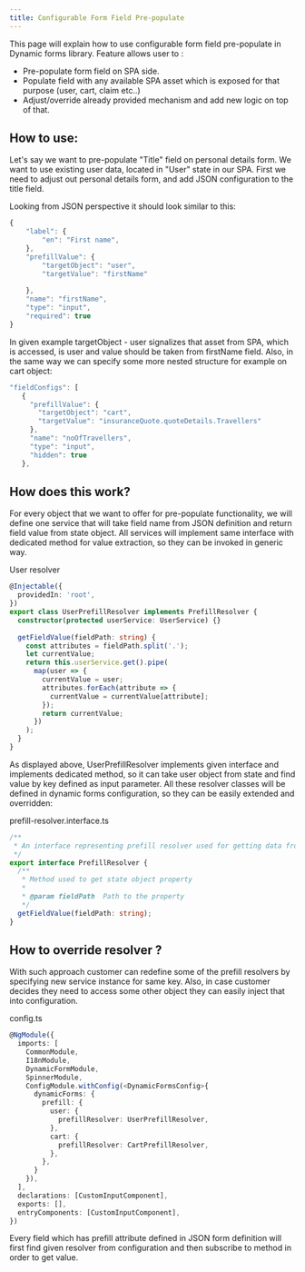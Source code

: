 ```yaml
---
title: Configurable Form Field Pre-populate
---
```


This page will explain how to use configurable form field pre-populate in Dynamic forms library. Feature allows user to :

- Pre-populate form field on SPA side.
- Populate field with any available SPA asset which is exposed for that purpose (user, cart, claim etc..)
- Adjust/override already provided mechanism and add new logic on top of that.

## How to use: 

Let's say we want to pre-populate "Title" field on personal details form. We want to use existing user data, located in "User" state in our SPA. First we need to adjust out personal details form, and add JSON configuration to the title field.

Looking from JSON perspective it should look similar to this:

```typescript
{
    "label": {
        "en": "First name",
    },
    "prefillValue": {
        "targetObject": "user",
        "targetValue": "firstName"
 
    },
    "name": "firstName",
    "type": "input",
    "required": true
}
```

In given example targetObject - user signalizes that asset from SPA, which is accessed, is user and value should be taken from firstName field. Also, in the same way we can specify some more nested structure for example on cart object:

```typescript
"fieldConfigs": [
   {
     "prefillValue": {
       "targetObject": "cart",
       "targetValue": "insuranceQuote.quoteDetails.Travellers"
     },
     "name": "noOfTravellers",
     "type": "input",
     "hidden": true
   },
```

## How does this work?

For every object that we want to offer for pre-populate functionality,  we will define one service that will take field name from JSON definition and return field value from state object. All services will implement same interface with dedicated method for value extraction, so they can be invoked in generic way.

User resolver
```typescript
@Injectable({
  providedIn: 'root',
})
export class UserPrefillResolver implements PrefillResolver {
  constructor(protected userService: UserService) {}
 
  getFieldValue(fieldPath: string) {
    const attributes = fieldPath.split('.');
    let currentValue;
    return this.userService.get().pipe(
      map(user => {
        currentValue = user;
        attributes.forEach(attribute => {
          currentValue = currentValue[attribute];
        });
        return currentValue;
      })
    );
  }
}
```

As displayed above, UserPrefillResolver implements given interface and implements dedicated method, so it can take user object from state and find value by key defined as input parameter. All these resolver classes will be defined in dynamic forms configuration, so they can be easily extended and overridden:

prefill-resolver.interface.ts
```typescript
/**
 * An interface representing prefill resolver used for getting data from application state.
 */
export interface PrefillResolver {
  /**
   * Method used to get state object property
   *
   * @param fieldPath  Path to the property
   */
  getFieldValue(fieldPath: string);
}
```

## How to override resolver ? 

With such approach customer can redefine some of the prefill resolvers by specifying new service instance for same key. Also, in case customer decides they need to access some other object they can easily inject that into configuration. 

config.ts
```typescript
@NgModule({
  imports: [
    CommonModule,
    I18nModule,
    DynamicFormModule,
    SpinnerModule,
    ConfigModule.withConfig(<DynamicFormsConfig>{ 
      dynamicForms: {
        prefill: {
          user: {
            prefillResolver: UserPrefillResolver,
          },
          cart: {
            prefillResolver: CartPrefillResolver,
          },
        },
      }
    }),
  ],
  declarations: [CustomInputComponent],
  exports: [],
  entryComponents: [CustomInputComponent],
})
```

Every field which has prefill attribute defined in JSON form definition will first find given resolver from configuration and then subscribe to method in order to get value.